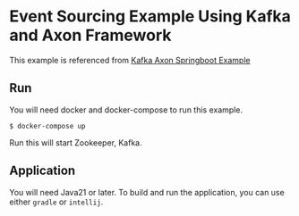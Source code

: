 # Event Sourcing Example Using Kafka and Axon Framework
This example is referenced from [Kafka Axon Springboot Example](https://github.com/AxonFramework/extension-kafka/tree/master/kafka-axon-example)
## Run
You will need docker and docker-compose to run this example.
```
$ docker-compose up
```
Run this will start Zookeeper, Kafka. 
## Application
You will need Java21 or later.
To build and run the application, you can use either `gradle` or `intellij`.




